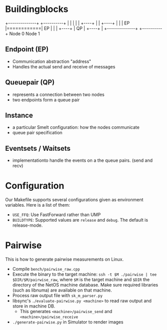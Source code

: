 Buildingblocks
==============

+--------------+       +----------+
|              |       |          |
|      +----+  |       | +----+   |
|      | EP |============| EP |   |
|      +----+  |  QP   | +----+   |
+--------------+       +----------+
   Node 0                Node 1


Endpoint (EP)
-------------
 * Communication abstraction "address"
 * Handles the actual send and receive of messages

Queuepair (QP)
--------------
 * represents a connection between two nodes
 * two endpoints form a queue pair

Instance
--------
 * a particular Smelt configuration: how the nodes communicate 
 * queue pair specification


Eventsets / Waitsets
--------------------
 * implementationto handle the events on a the queue pairs. (send and recv)


# Configuration

Our Makefile supports several configurations given as environment
variables. Here is a list of them:

- `USE_FFQ`: Use FastForward rather than UMP
- `BUILDTYPE`: Supported values are `release` and `debug`. The default
  is release-mode.

# Pairwise

This is how to generate pairwise measurements on Linux.

 - Compile `bench/pairwise_raw.cpp`
 - Execute the binary to the target machine: `ssh -t $M ./pairwise |
   tee $DIR/$M/pairwise_raw`, where `$M` is the target machine and
   `$DIR` the directory of the NetOS machine database. Make sure
   required libraries (such as libnuma) are available on that machine.
 - Process raw output file with `sk_m_parser.py`
 - libsync's `./evaluate-pairwise.py <machine>` to read raw output and
   store in machine DB. 
   - This generates `<machine>/pairwise_send` and `<machine>/pairwise_receive`
 - `./generate-pairwise.py` in Simulator to render images
